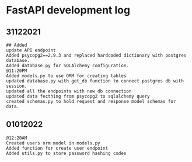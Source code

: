 # FastAPI development log

## 31122021

    ## Added
    update API endpoint
    Added psycopg2==2.9.3 and replaced hardcoded dictionary with postgres database.
    Added database.py for SQLAlchemy configuration.
    @11:20PM
    Added models.py to use ORM for creating tables
    updated database.py with get_db function to connect postgres db with session.
    updated all the endpoints with new db connection
    updated data fecthing from psycopg2 to sqlalchemy query
    created schemas.py to hold request and response model schemas for data.

## 01012022

    @12:20AM
    Created users orm model in models.py
    Added function for create user endpoint
    Added utils.py to store password hashing codes

